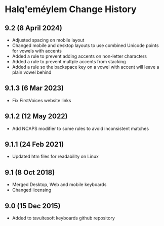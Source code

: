Halq'eméylem Change History
============================

9.2 (8 April 2024)
-------------------
* Adjusted spacing on mobile layout
* Changed mobile and desktop layouts to use combined Unicode points for vowels with accents
* Added a rule to prevent adding accents on non-letter characters
* Added a rule to prevent multple accents from stacking
* Added a rule so the backspace key on a vowel with accent will leave a plain vowel behind

9.1.3 (6 Mar 2023)
-------------------
* Fix FirstVoices website links

9.1.2 (12 May 2022)
-------------------
* Add NCAPS modifier to some rules to avoid inconsistent matches

9.1.1 (24 Feb 2021)
-------------------
* Updated htm files for readability on Linux

9.1 (8 Oct 2018)
-----------------
* Merged Desktop, Web and mobile keyboards
* Changed licensing

9.0 (15 Dec 2015)
-----------------

* Added to tavultesoft keyboards github repository
